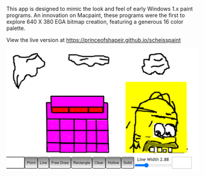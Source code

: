 This app is designed to mimic the look and feel of early Windows 1.x paint programs. An innovation on Macpaint, these programs were the first to explore 640 X 380 EGA bitmap creation, featuring a generous 16 color palette.

View the live version at https://princeofshapeir.github.io/scheisspaint

![Alt text](./public/funny.png?raw=true "Optional Title")
